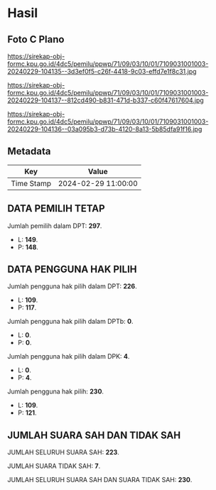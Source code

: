 # Hasil

## Foto C Plano

https://sirekap-obj-formc.kpu.go.id/4dc5/pemilu/ppwp/71/09/03/10/01/7109031001003-20240229-104135--3d3ef0f5-c26f-4418-9c03-effd7e1f8c31.jpg

https://sirekap-obj-formc.kpu.go.id/4dc5/pemilu/ppwp/71/09/03/10/01/7109031001003-20240229-104137--812cd490-b831-471d-b337-c60f47617604.jpg

https://sirekap-obj-formc.kpu.go.id/4dc5/pemilu/ppwp/71/09/03/10/01/7109031001003-20240229-104136--03a095b3-d73b-4120-8a13-5b85dfa91f16.jpg


## Metadata

| Key        | Value               |
| ---------- | ------------------- |
| Time Stamp | 2024-02-29 11:00:00 |


## DATA PEMILIH TETAP

Jumlah pemilih dalam DPT: **297**.
 * L: **149**.
 * P: **148**.

## DATA PENGGUNA HAK PILIH

Jumlah pengguna hak pilih dalam DPT: **226**.
 * L: **109**.
 * P: **117**.

Jumlah pengguna hak pilih dalam DPTb: **0**.
 * L: **0**.
 * P: **0**.

Jumlah pengguna hak pilih dalam DPK: **4**.
 * L: **0**.
 * P: **4**.

Jumlah pengguna hak pilih: **230**.
 * L: **109**.
 * P: **121**.

## JUMLAH SUARA SAH DAN TIDAK SAH

JUMLAH SELURUH SUARA SAH: **223**.

JUMLAH SUARA TIDAK SAH: **7**.

JUMLAH SELURUH SUARA SAH DAN SUARA TIDAK SAH: **230**.


